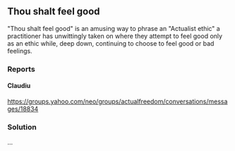 ## Thou shalt feel good

"Thou shalt feel good" is an amusing way to phrase an "Actualist ethic" a practitioner has unwittingly taken on where they attempt to feel good only as an ethic while, deep down, continuing to choose to feel good or bad feelings.

### Reports

#### Claudiu

https://groups.yahoo.com/neo/groups/actualfreedom/conversations/messages/18834

### Solution

...